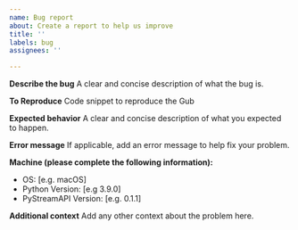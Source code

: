```yaml
---
name: Bug report
about: Create a report to help us improve
title: ''
labels: bug
assignees: ''

---
```


**Describe the bug**
A clear and concise description of what the bug is.

**To Reproduce**
Code snippet to reproduce the Gub

**Expected behavior**
A clear and concise description of what you expected to happen.

**Error message**
If applicable, add an error message to help fix your problem.

**Machine (please complete the following information):**
 - OS: [e.g. macOS]
 - Python Version: [e.g 3.9.0]
- PyStreamAPI Version: [e.g. 0.1.1]

**Additional context**
Add any other context about the problem here.
